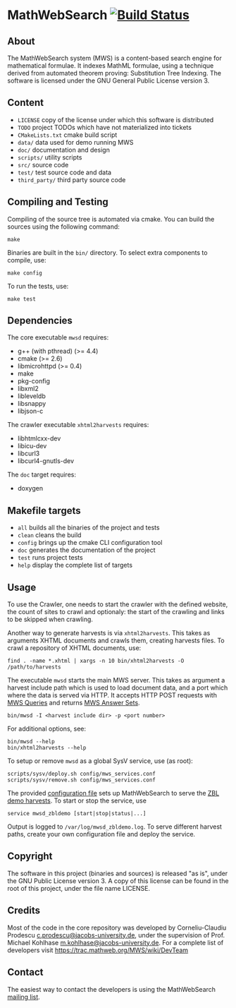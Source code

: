 MathWebSearch [![Build Status](https://secure.travis-ci.org/KWARC/mws.png?branch=master)](http://travis-ci.org/KWARC/mws)
=============

About
-----
The MathWebSearch system (MWS) is a content-based search engine for mathematical
formulae. It indexes MathML formulae, using a technique derived from automated
theorem proving: Substitution Tree Indexing. The software is licensed under the
GNU General Public License version 3.

Content
-------
* `LICENSE` copy of the license under which this software is distributed
* `TODO` project TODOs which have not materialized into tickets
* `CMakeLists.txt`  cmake build script
* `data/` data used for demo running MWS
* `doc/` documentation and design
* `scripts/` utility scripts
* `src/` source code
* `test/` test source code and data
* `third_party/` third party source code

Compiling and Testing
---------------------
Compiling of the source tree is automated via cmake. You can build the sources
using the following command:

	make

Binaries are built in the `bin/` directory. To select extra components to
compile, use:

	make config

To run the tests, use:

	make test

Dependencies
------------
The core executable `mwsd` requires:
  - g++ (with pthread) (>= 4.4)
  - cmake              (>= 2.6)
  - libmicrohttpd      (>= 0.4)
  - make
  - pkg-config
  - libxml2
  - libleveldb
  - libsnappy
  - libjson-c

The crawler executable `xhtml2harvests` requires:
  - libhtmlcxx-dev
  - libicu-dev
  - libcurl3
  - libcurl4-gnutls-dev

The `doc` target requires:
  - doxygen

Makefile targets
----------------
* `all` builds all the binaries of the project and tests
* `clean` cleans the build
* `config` brings up the cmake CLI configuration tool
* `doc` generates the documentation of the project
* `test` runs project tests
* `help` display the complete list of targets

Usage
-----
To use the Crawler, one needs to start the crawler with the defined website, 
the count of sites to crawl and optionaly: the start of the crawling and links
to be skipped when crawling.

Another way to generate harvests is via `xhtml2harvests`. This takes as
arguments XHTML documents and crawls them, creating harvests files. To
crawl a repository of XHTML documents, use:

    find . -name *.xhtml | xargs -n 10 bin/xhtml2harvests -O /path/to/harvests

The executable `mwsd` starts the main MWS server. This takes as argument a
harvest include path which is used to load document data, and a port which
where the data is served via HTTP. It accepts HTTP POST requests with
[MWS Queries](https://trac.mathweb.org/MWS/wiki/MwsQuery) and returns
[MWS Answer Sets](https://trac.mathweb.org/MWS/wiki/MwsAnswset).

	bin/mwsd -I <harvest include dir> -p <port number>

For additional options, see:

    bin/mwsd --help
    bin/xhtml2harvests --help

To setup or remove `mwsd` as a global SysV service, use (as root):

	scripts/sysv/deploy.sh config/mws_services.conf
	scripts/sysv/remove.sh config/mws_services.conf

The provided [configuration file](config/mws_services.conf) sets up
MathWebSearch to serve the [ZBL demo harvests](data/zbl/). To start or
stop the service, use

	service mwsd_zbldemo [start|stop|status|...]

Output is logged to `/var/log/mwsd_zbldemo.log`. To serve different harvest
paths, create your own configuration file and deploy the service.

Copyright
---------
The software in this project (binaries and sources) is released "as is",
under the GNU Public License version 3.
A copy of this license can be found in the root of this project,
under the file name LICENSE.

Credits
-------
Most of the code in the core repository was developed by Corneliu-Claudiu
Prodescu <c.prodescu@jacobs-university.de>, under the supervision of Prof.
Michael Kohlhase <m.kohlhase@jacobs-university.de>.
For a complete list of developers visit
https://trac.mathweb.org/MWS/wiki/DevTeam

Contact
-------
The easiest way to contact the developers is using the MathWebSearch
[mailing list](mailto:project-mathwebsearch-dev@lists.jacobs-university.de).

